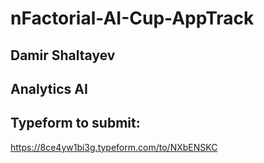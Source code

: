 # nFactorial-AI-Cup-AppTrack

##  Damir Shaltayev 


##  Analytics AI 


## Typeform to submit:
https://8ce4yw1bi3g.typeform.com/to/NXbENSKC
